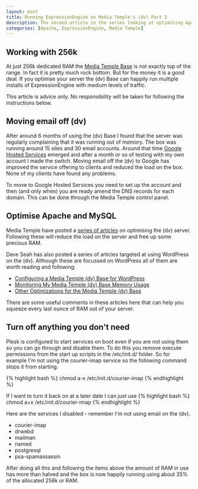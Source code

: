 ```yaml
--- 
layout: post
title: Running ExpressionEngine on Media Temple's (dv) Part 2
description: The second article in the series looking at optimising Apache and MySQL to run ExpressionEngine at optimum speed
categories: [Apache, ExpressionEngine, Media Temple]
---
```

## Working with 256k

At just 256k dedicated RAM the [Media Temple Base][1] is not exactly top of the range. In fact it is pretty much rock bottom. But for the money it is a good deal. If you optimise your server the (dv) Base can happily run multiple installs of ExpressionEngine with medium levels of traffic. 

This article is advice only. No responsibility will be taken for following the instructions below.

## Moving email off (dv)

After around 6 months of using the (dv) Base I found that the server was regularly complaining that it was running out of memory. The box was running around 15 sites and 30 email accounts. Around that time [Google Hosted Services][2] emerged and after a month or so of testing with my own account I made the switch. Moving email off the (dv) to Google has improved the service offering to clients and reduced the load on the box. None of my clients have found any problems.

To move to Google Hosted Services you need to set up the account and then (and only when) you are ready amend the DNS records for each domain. This can be done through the Media Temple control panel. 

## Optimise Apache and MySQL

Media Temple have posted a [series of articles][3] on optimising the (dv) server. Following these will reduce the load on the server and free up some precious RAM. 

Dave Seah has also posted a series of articles targeted at using WordPress on the (dv). Although these are focussed on WordPress all of them are worth reading and following:

*   [Configuring a Media Temple (dv) Base for WordPress][4]
*   [Monitoring My Media Temple (dv) Base Memory Usage][5]
*   [Other Optimizations for the Media Temple (dv) Base][6]

There are some useful comments in these articles here that can help you squeeze every last ounce of RAM out of your server.

## Turn off anything you don't need

Plesk is configured to start services on boot even if you are not using them so you can go through and disable them. To do this you remove execute permissions from the start up scripts in the /etc/init.d/ folder. So for example I'm not using the courier-imap service so the following command stops it from starting. 

{% highlight bash %} chmod a-x /etc/init.d/courier-imap {% endhighlight %}

If I want to turn it back on at a later date I can just use {% highlight bash %} chmod a+x /etc/init.d/courier-imap {% endhighlight %}

Here are the services I disabled - remember I'm not using email on the (dv).

*   courier-imap
*   drwebd
*   mailman
*   named
*   postgresql
*   psa-spamassassin

After doing all this and following the items above the amount of RAM in use has more than halved and the box is now happily running using about 35% of the allocated 256k or RAM.

 [1]: http://www.mediatemple.net/webhosting/dv/pricing.htm
 [2]: https://www.google.com/a/
 [3]: http://kb.mediatemple.net/article.php?id=771
 [4]: http://davidseah.com/blog/comments/configuring-a-media-temple-dv-base-for-wordpress/
 [5]: http://davidseah.com/blog/comments/monitoring-my-media-temple-dv-base-memory-usage/
 [6]: http://davidseah.com/blog/comments/other-optimizations-for-the-media-temple-dv-base/
